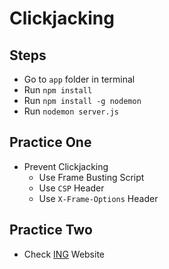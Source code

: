 # Clickjacking

## Steps

- Go to `app` folder in terminal
- Run `npm install`
- Run `npm install -g nodemon`
- Run `nodemon server.js`

## Practice One

- Prevent Clickjacking
  - Use Frame Busting Script
  - Use `CSP` Header
  - Use `X-Frame-Options` Header

## Practice Two

- Check [ING](https://ing.com/) Website
